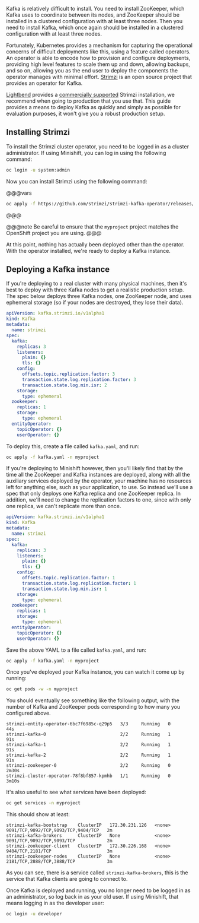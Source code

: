Kafka is relatively difficult to install. You need to install ZooKeeper, which Kafka uses to coordinate between its nodes, and ZooKeeper should be installed in a clustered configuration with at least three nodes. Then you need to install Kafka, which once again should be installed in a clustered configuration with at least three nodes.

Fortunately, Kubernetes provides a mechanism for capturing the operational concerns of difficult deployments like this, using a feature called operators. An operator is able to encode how to provision and configure deployments, providing high level features to scale them up and down, allowing backups, and so on, allowing you as the end user to deploy the components the operator manages with minimal effort. [Strimzi](https://strimzi.io/) is an open source project that provides an operator for Kafka.

[Lightbend](https://www.lightbend.com) provides a [commercially supported](https://www.lightbend.com/lightbend-platform) Strimzi installation, we recommend when going to production that you use that. This guide provides a means to deploy Kafka as quickly and simply as possible for evaluation purposes, it won't give you a robust production setup.

## Installing Strimzi

To install the Strimzi cluster operator, you need to be logged in as a cluster administrator. If using Minishift, you can log in using the following command:

```sh
oc login -u system:admin
```

Now you can install Strimzi using the following command:

@@@vars
```sh
oc apply -f https://github.com/strimzi/strimzi-kafka-operator/releases/download/$strimzi.version$/strimzi-cluster-operator-$strimzi.version$.yaml -n myproject
```
@@@

@@@note
Be careful to ensure that the `myproject` project matches the OpenShift project you are using.
@@@

At this point, nothing has actually been deployed other than the operator. With the operator installed, we're ready to deploy a Kafka instance.

## Deploying a Kafka instance

If you're deploying to a real cluster with many physical machines, then it's best to deploy with three Kafka nodes to get a realistic production setup. The spec below deploys three Kafka nodes, one ZooKeeper node, and uses ephemeral storage (so if your nodes are destroyed, they lose their data).

```yaml
apiVersion: kafka.strimzi.io/v1alpha1
kind: Kafka
metadata:
  name: strimzi
spec:
  kafka:
    replicas: 3
    listeners:
      plain: {}
      tls: {}
    config:
      offsets.topic.replication.factor: 3
      transaction.state.log.replication.factor: 3
      transaction.state.log.min.isr: 2
    storage:
      type: ephemeral
  zookeeper:
    replicas: 1
    storage:
      type: ephemeral
  entityOperator:
    topicOperator: {}
    userOperator: {}
```

To deploy this, create a file called `kafka.yaml`, and run:

```sh
oc apply -f kafka.yaml -n myproject
```

If you're deploying to Minishift however, then you'll likely find that by the time all the ZooKeeper and Kafka instances are deployed, along with all the auxiliary services deployed by the operator, your machine has no resources left for anything else, such as your application, to use. So instead we'll use a spec that only deploys one Kafka replica and one ZooKeeper replica. In addition, we'll need to change the replication factors to one, since with only one replica, we can't replicate more than once.

```yaml
apiVersion: kafka.strimzi.io/v1alpha1
kind: Kafka
metadata:
  name: strimzi
spec:
  kafka:
    replicas: 3
    listeners:
      plain: {}
      tls: {}
    config:
      offsets.topic.replication.factor: 1
      transaction.state.log.replication.factor: 1
      transaction.state.log.min.isr: 1
    storage:
      type: ephemeral
  zookeeper:
    replicas: 1
    storage:
      type: ephemeral
  entityOperator:
    topicOperator: {}
    userOperator: {}
```

Save the above YAML to a file called `kafka.yaml`, and run:

```sh
oc apply -f kafka.yaml -n myproject
```

Once you've deployed your Kafka instance, you can watch it come up by running:

```sh
oc get pods -w -n myproject
```

You should eventually see something like the following output, with the number of Kafka and ZooKeeper pods corresponding to how many you configured above.

```
strimzi-entity-operator-6bc7f6985c-q29p5   3/3     Running   0          44s
strimzi-kafka-0                            2/2     Running   1          91s
strimzi-kafka-1                            2/2     Running   1          91s
strimzi-kafka-2                            2/2     Running   1          91s
strimzi-zookeeper-0                        2/2     Running   0          2m30s
strimzi-cluster-operator-78f8bf857-kpmhb   1/1     Running   0          3m10s
```

It's also useful to see what services have been deployed:

```sh
oc get services -n myproject
```

This should show at least:

```
strimzi-kafka-bootstrap    ClusterIP   172.30.231.126   <none>        9091/TCP,9092/TCP,9093/TCP,9404/TCP   2m
strimzi-kafka-brokers      ClusterIP   None             <none>        9091/TCP,9092/TCP,9093/TCP            2m
strimzi-zookeeper-client   ClusterIP   172.30.226.168   <none>        9404/TCP,2181/TCP                     3m
strimzi-zookeeper-nodes    ClusterIP   None             <none>        2181/TCP,2888/TCP,3888/TCP            3m
```

As you can see, there is a service called `strimzi-kafka-brokers`, this is the service that Kafka clients are going to connect to.

Once Kafka is deployed and running, you no longer need to be logged in as an administrator, so log back in as your old user. If using Minishift, that means logging in as the developer user:

```sh
oc login -u developer
```

